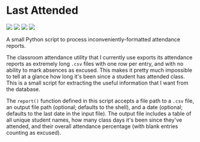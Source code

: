 # Last Attended

<a href="https://github.com/adam-rumpf/last-attended/search?l=python"><img src="https://img.shields.io/badge/language-python-blue?logo=python&logoColor=white"/></a> <a href="https://github.com/adam-rumpf/last-attended"><img src="https://img.shields.io/github/v/tag/adam-rumpf/last-attended?logo=github"></a> <a href="https://github.com/adam-rumpf/last-attended/blob/main/LICENSE"><img src="https://img.shields.io/github/license/adam-rumpf/last-attended"/></a> <a href="https://github.com/adam-rumpf/last-attended/commits/main"><img src="https://img.shields.io/maintenance/no/2022"/></a>

A small Python script to process inconveniently-formatted attendance reports.

The classroom attendance utility that I currently use exports its attendance reports as extremely long `.csv` files with one row per entry, and with no ability to mark absences as excused. This makes it pretty much impossible to tell at a glance how long it's been since a student has attended class. This is a small script for extracting the useful information that I want from the database.

The `report()` function defined in this script accepts a file path to a `.csv` file, an output file path (optional; defaults to the shell), and a date (optional; defaults to the last date in the input file). The output file includes a table of all unique student names, how many class days it's been since they've attended, and their overall attendance percentage (with blank entries counting as excused).
